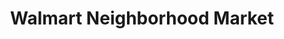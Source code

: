 ---
title: "Walmart Neighborhood Market"
url: /orlando/walmart-neighborhood-market-avalon-park-south-boulevard/
shop: supermarket
---